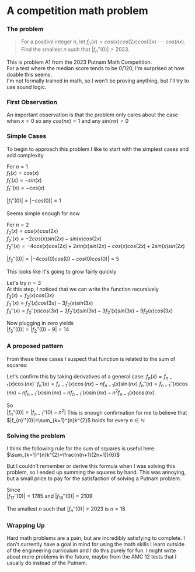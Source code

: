 # A competition math problem
### The problem

>For a positive integer $n$, let $f_n(x) = cos(x) cos(2x) cos(3x)··· cos(nx)$.   
>Find the smallest $n$ such that $| f_n'' (0)| > 2023$.  

This is problem A1 from the 2023 Putnam Math Competition.  
For a test where the median score tends to be 0/120, I'm surprised at how doable this seems.  
I'm not formally trained in math, so I won't be proving anything, but I'll try to use sound logic.  
### First Observation
An important observation is that the problem only cares about the case when $x=0$ so any $cos(nx) = 1$ and any $sin(nx) = 0$  

### Simple Cases
To begin to approach this problem I like to start with the simplest cases and add complexity  

For $n=1$  
$f_1(x) = cos(x)$  
$f_1'(x)=-sin(x)$  
$f_1''(x) = -cos(x)$  

$|f_1''(0)| = |-cos(0)|=1$  
 
Seems simple enough for now  

For $n = 2$  
$f_2(x) = cos(x)cos(2x)$  
$f_2'(x)=-2cos(x)sin(2x)-sin(x)cos(2x)$  
$f_2''(x) = -4cos(x)cos(2x)+2sin(x)sin(2x)-cos(x)cos(2x)+2sin(x)sin(2x)$  

$|f_2''(0)|=|-4cos(0)cos(0)-cos(0)cos(0)|=5$  

This looks like it's going to grow fairly quickly  

Let's try $n=3$  
At this step, I noticed that we can write the function recursively  
$f_3(x) = f_2(x)cos(3x)$  
$f_3'(x) = f_2'(x)cos(3x)-3f_2(x)sin(3x)$  
$f_3''(x) = f_2''(x)cos(3x)-3f_2'(x)sin(3x)-3f_2'(x)sin(3x)-9f_2(x)cos(3x)$  

Now plugging in zero yields  
$|f_3''(0)| = |f_2''(0)-9|=14$  

### A proposed pattern
From these three cases I suspect that function is related to the sum of squares:  

Let's confirm this by taking derivatives of a general case: 
$f_n(x) = f_{n-1}(x) \cos(nx)$`
$f_{n}'(x)=f_{n-1}'(x)\cos(nx)-nf_{{n-1}}(x)\sin(nx)$
$f_{n}''(x)=f_{{n-1}}''(x)\cos(nx)-nf_{{n-1}}'(x)\sin(nx)-nf_{{n-1}}'(x)\sin(nx)-n^{2}f_{{n-1}}(x)\cos(nx)$ 

So  
$|f_{n}''(0)|=|f_{{n-1}}''(0)-n^{2}|$ 
This is enough confirmation for me to believe that  
$|f_{n}''(0)|=\sum_{k=1}^{n}k^{2}$ holds for every $n∈ℕ$

### Solving the problem
I think the following rule for the sum of squares is useful here:   
$\sum_{k=1}^{n}k^{2}=\frac{n(n+1)(2n+1)}{6}$

But I couldn't remember or derive this formula when I was solving this problem, so I ended up summing the squares by hand. This was annoying, but a small price to pay for the satisfaction of solving a Putnam problem.  

Since  
$|f_{17}''(0)|=1785$ and $|f_{18}''(0)|=2109$  

The smallest $n$ such that $| f_n'' (0)| > 2023$ is $n=18$

### Wrapping Up
Hard math problems are a pain, but are incredibly satisfying to complete. I don't currently have a goal in mind for using the math skills I learn outside of the engineering curriculum and I do this purely for fun. I might write about more problems in the future, maybe from the AMC 12 tests that I usually do instead of the Putnam.
